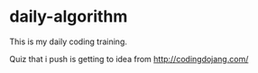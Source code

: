 # daily-algorithm

This is my daily coding training.

Quiz that i push is getting to idea from http://codingdojang.com/
